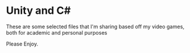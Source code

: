 # Unity and C#

These are some selected files that I'm sharing based off my video games,
both for academic and personal purposes

Please Enjoy.

